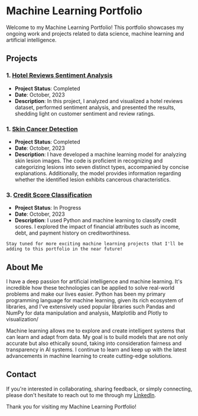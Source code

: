 # Machine Learning Portfolio

Welcome to my Machine Learning Portfolio! This portfolio showcases my ongoing work and projects related to data science, machine learning and artificial intelligence.

## Projects

### 1. [Hotel Reviews Sentiment Analysis](https://github.com/maarfelipe/hotel_reviews_sentiment_analysis)
- **Project Status**: Completed
- **Date**: October, 2023
- **Description**: In this project, I analyzed and visualized a hotel reviews dataset, performed sentiment analysis, and presented the results, shedding light on customer sentiment and review ratings.

### 1. [Skin Cancer Detection](https://github.com/maarfelipe/skin_cancer_detection)
- **Project Status**: Completed
- **Date**: October, 2023
- **Description**: I have developed a machine learning model for analyzing skin lesion images. The code is proficient in recognizing and categorizing lesions into seven distinct types, accompanied by concise explanations. Additionally, the model provides information regarding whether the identified lesion exhibits cancerous characteristics.
  
### 3. [Credit Score Classification](https://github.com/maarfelipe/credit_score_classification)
- **Project Status**: In Progress
- **Date**: October, 2023
- **Description**: I used Python and machine learning to classify credit scores. I explored the impact of financial attributes such as income, debt, and payment history on creditworthiness.

```
Stay tuned for more exciting machine learning projects that I'll be adding to this portfolio in the near future!
```

## About Me

I have a deep passion for artificial intelligence and machine learning. It's incredible how these technologies can be applied to solve real-world problems and make our lives easier. Python has been my primary programming language for machine learning, given its rich ecosystem of libraries, and I've extensively used popular libraries such Pandas and NumPy for data manipulation and analysis, Matplotlib and Plotly to visualization/

Machine learning allows me to explore and create intelligent systems that can learn and adapt from data. My goal is to build models that are not only accurate but also ethically sound, taking into consideration fairness and transparency in AI systems. I continue to learn and keep up with the latest advancements in machine learning to create cutting-edge solutions.

## Contact

If you're interested in collaborating, sharing feedback, or simply connecting, please don't hesitate to reach out to me through my [LinkedIn](https://www.linkedin.com/in/maarfelipe/).

Thank you for visiting my Machine Learning Portfolio!
